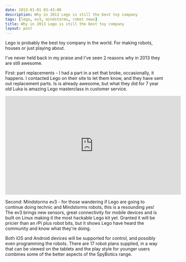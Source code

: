 ```yaml
---
date: 2013-01-01 03:43:00
description: Why in 2013 Lego is still the best toy company
tags: [lego, ev3, mindstorms, robot news]
title: Why in 2013 Lego is still the best toy company
layout: post
---
```

Lego is probably the best toy company in the world. For making robots, houses or just playing about.

I've never held back in my praise and I've seen 2 reasons why in 2013 they are still awesome.

First: part replacements - I had a part in a set that broke, occasionally, it happens. I contacted Lego on their site to let them know, and they have sent out replacement parts. Is is already awesome, but what they did for 7 year old Luka is amazing Lego masterclass in customer service.

<div class="embed-responsive embed-responsive-16by9">
<iframe width="560" height="315" src="https://www.youtube.com/embed/6bICickhAYw?rel=0" frameborder="0" allowfullscreen></iframe>
</div>

Second: Mindstorms ev3 - for those wandering if Lego are going to continue doing technic and Mindstorms robots, this is a resounding yes! The ev3 brings new sensors, great connectivity for mobile devices and is built on Linux making it the most hackable Lego kit yet. Granted it will be pricier than an rPi plus robot bits, but it shows Lego have heard the community and know what they're doing.

Both iOS and Android devices will be supported for control, and possibly even programming the robots. There are 17 robot plans supplied, in a way that can be viewed on the tablets and the play style for younger users combines some of the better aspects of the SpyBotics range.
